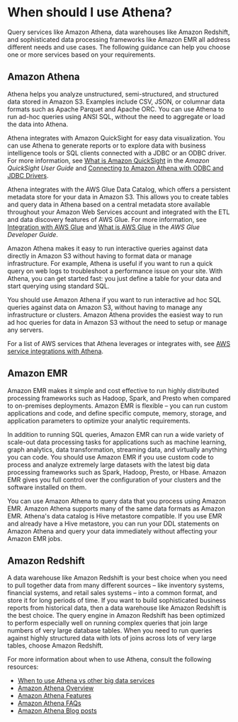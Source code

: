 # When should I use Athena?<a name="when-should-i-use-ate"></a>

Query services like Amazon Athena, data warehouses like Amazon Redshift, and sophisticated data processing frameworks like Amazon EMR all address different needs and use cases\. The following guidance can help you choose one or more services based on your requirements\.

## Amazon Athena<a name="when-should-i-use-athena"></a>

Athena helps you analyze unstructured, semi\-structured, and structured data stored in Amazon S3\. Examples include CSV, JSON, or columnar data formats such as Apache Parquet and Apache ORC\. You can use Athena to run ad\-hoc queries using ANSI SQL, without the need to aggregate or load the data into Athena\.

Athena integrates with Amazon QuickSight for easy data visualization\. You can use Athena to generate reports or to explore data with business intelligence tools or SQL clients connected with a JDBC or an ODBC driver\. For more information, see [What is Amazon QuickSight](https://docs.aws.amazon.com/quicksight/latest/user/welcome.html) in the *Amazon QuickSight User Guide* and [Connecting to Amazon Athena with ODBC and JDBC Drivers](athena-bi-tools-jdbc-odbc.md)\.

Athena integrates with the AWS Glue Data Catalog, which offers a persistent metadata store for your data in Amazon S3\. This allows you to create tables and query data in Athena based on a central metadata store available throughout your Amazon Web Services account and integrated with the ETL and data discovery features of AWS Glue\. For more information, see [Integration with AWS Glue](glue-athena.md) and [What is AWS Glue](https://docs.aws.amazon.com/glue/latest/dg/what-is-glue.html) in the *AWS Glue Developer Guide*\.

Amazon Athena makes it easy to run interactive queries against data directly in Amazon S3 without having to format data or manage infrastructure\. For example, Athena is useful if you want to run a quick query on web logs to troubleshoot a performance issue on your site\. With Athena, you can get started fast: you just define a table for your data and start querying using standard SQL\.

You should use Amazon Athena if you want to run interactive ad hoc SQL queries against data on Amazon S3, without having to manage any infrastructure or clusters\. Amazon Athena provides the easiest way to run ad hoc queries for data in Amazon S3 without the need to setup or manage any servers\.

For a list of AWS services that Athena leverages or integrates with, see [AWS service integrations with Athena](athena-aws-service-integrations.md)\. 

## Amazon EMR<a name="when-should-i-use-emr"></a>

Amazon EMR makes it simple and cost effective to run highly distributed processing frameworks such as Hadoop, Spark, and Presto when compared to on\-premises deployments\. Amazon EMR is flexible – you can run custom applications and code, and define specific compute, memory, storage, and application parameters to optimize your analytic requirements\.

In addition to running SQL queries, Amazon EMR can run a wide variety of scale\-out data processing tasks for applications such as machine learning, graph analytics, data transformation, streaming data, and virtually anything you can code\. You should use Amazon EMR if you use custom code to process and analyze extremely large datasets with the latest big data processing frameworks such as Spark, Hadoop, Presto, or Hbase\. Amazon EMR gives you full control over the configuration of your clusters and the software installed on them\.

You can use Amazon Athena to query data that you process using Amazon EMR\. Amazon Athena supports many of the same data formats as Amazon EMR\. Athena's data catalog is Hive metastore compatible\. If you use EMR and already have a Hive metastore, you can run your DDL statements on Amazon Athena and query your data immediately without affecting your Amazon EMR jobs\.

## Amazon Redshift<a name="when-should-i-use-redshift"></a>

A data warehouse like Amazon Redshift is your best choice when you need to pull together data from many different sources – like inventory systems, financial systems, and retail sales systems – into a common format, and store it for long periods of time\. If you want to build sophisticated business reports from historical data, then a data warehouse like Amazon Redshift is the best choice\. The query engine in Amazon Redshift has been optimized to perform especially well on running complex queries that join large numbers of very large database tables\. When you need to run queries against highly structured data with lots of joins across lots of very large tables, choose Amazon Redshift\.

For more information about when to use Athena, consult the following resources:
+ [When to use Athena vs other big data services](http://aws.amazon.com/athena/faqs/#When_to_use_Athena_vs_other_big_data_services) 
+ [Amazon Athena Overview](http://aws.amazon.com/athena/) 
+ [Amazon Athena Features](http://aws.amazon.com/athena/features/) 
+ [Amazon Athena FAQs](http://aws.amazon.com/athena/faqs/)
+ [Amazon Athena Blog posts](http://aws.amazon.com/athena/resources/#Blog_posts) 